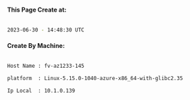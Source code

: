 
   
#### This Page Create at:

```bash

2023-06-30 - 14:48:30 UTC

```

#### Create By Machine:

```bash

Host Name : fv-az1233-145

platform  : Linux-5.15.0-1040-azure-x86_64-with-glibc2.35

Ip Local  : 10.1.0.139

```

